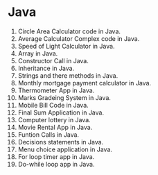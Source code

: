Java
====
1) Circle Area Calculator code in Java. 
2) Average Calculator Complex code in Java. 
3) Speed of Light Calculator in Java.
4) Array in Java. 
5) Constructor Call in Java. 
6) Inheritance in Java. 
7) Strings and there methods in Java. 
8) Monthly mortgage payment calculator in Java.
9) Thermometer App in Java.
10) Marks Gradeing System in Java.
11) Mobile Bill Code in Java.
12) Final Sum Application in Java.
13) Computer lottery in Java.
14) Movie Rental App in Java.
15) Funtion Calls in Java.
16) Decisions statements in Java. 
17) Menu choice application in Java.
18) For loop timer app in Java.
19) Do-while loop app in Java.
